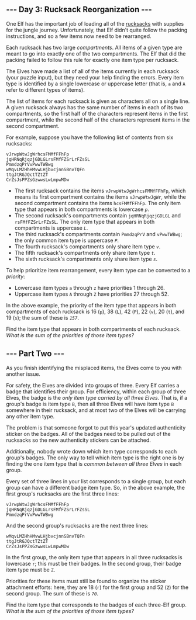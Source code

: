 ## --- Day 3: Rucksack Reorganization ---

One Elf has the important job of loading all of the
<a href="https://en.wikipedia.org/wiki/Rucksack"
target="_blank">rucksacks</a> with supplies for the <span
title="Where there's jungle, there's hijinxs.">jungle</span> journey.
Unfortunately, that Elf didn't quite follow the packing instructions,
and so a few items now need to be rearranged.

Each rucksack has two large *compartments*. All items of a given type
are meant to go into exactly one of the two compartments. The Elf that
did the packing failed to follow this rule for exactly one item type per
rucksack.

The Elves have made a list of all of the items currently in each
rucksack (your puzzle input), but they need your help finding the
errors. Every item type is identified by a single lowercase or uppercase
letter (that is, `a` and `A` refer to different types of items).

The list of items for each rucksack is given as characters all on a
single line. A given rucksack always has the same number of items in
each of its two compartments, so the first half of the characters
represent items in the first compartment, while the second half of the
characters represent items in the second compartment.

For example, suppose you have the following list of contents from six
rucksacks:

    vJrwpWtwJgWrhcsFMMfFFhFp
    jqHRNqRjqzjGDLGLrsFMfFZSrLrFZsSL
    PmmdzqPrVvPwwTWBwg
    wMqvLMZHhHMvwLHjbvcjnnSBnvTQFn
    ttgJtRGJQctTZtZT
    CrZsJsPPZsGzwwsLwLmpwMDw

- The first rucksack contains the items `vJrwpWtwJgWrhcsFMMfFFhFp`,
  which means its first compartment contains the items `vJrwpWtwJgWr`,
  while the second compartment contains the items `hcsFMMfFFhFp`. The
  only item type that appears in both compartments is lowercase *`p`*.
- The second rucksack's compartments contain `jqHRNqRjqzjGDLGL` and
  `rsFMfFZSrLrFZsSL`. The only item type that appears in both
  compartments is uppercase *`L`*.
- The third rucksack's compartments contain `PmmdzqPrV` and `vPwwTWBwg`;
  the only common item type is uppercase *`P`*.
- The fourth rucksack's compartments only share item type *`v`*.
- The fifth rucksack's compartments only share item type *`t`*.
- The sixth rucksack's compartments only share item type *`s`*.

To help prioritize item rearrangement, every item type can be converted
to a *priority*:

- Lowercase item types `a` through `z` have priorities 1 through 26.
- Uppercase item types `A` through `Z` have priorities 27 through 52.

In the above example, the priority of the item type that appears in both
compartments of each rucksack is 16 (`p`), 38 (`L`), 42 (`P`), 22 (`v`),
20 (`t`), and 19 (`s`); the sum of these is *`157`*.

Find the item type that appears in both compartments of each rucksack.
*What is the sum of the priorities of those item types?*

## --- Part Two ---

As you finish identifying the misplaced items, the Elves come to you
with another issue.

For safety, the Elves are divided into groups of three. Every Elf
carries a badge that identifies their group. For efficiency, within each
group of three Elves, the badge is the *only item type carried by all
three Elves*. That is, if a group's badge is item type `B`, then all
three Elves will have item type `B` somewhere in their rucksack, and at
most two of the Elves will be carrying any other item type.

The problem is that someone forgot to put this year's updated
authenticity sticker on the badges. All of the badges need to be pulled
out of the rucksacks so the new authenticity stickers can be attached.

Additionally, nobody wrote down which item type corresponds to each
group's badges. The only way to tell which item type is the right one is
by finding the one item type that is *common between all three Elves* in
each group.

Every set of three lines in your list corresponds to a single group, but
each group can have a different badge item type. So, in the above
example, the first group's rucksacks are the first three lines:

    vJrwpWtwJgWrhcsFMMfFFhFp
    jqHRNqRjqzjGDLGLrsFMfFZSrLrFZsSL
    PmmdzqPrVvPwwTWBwg

And the second group's rucksacks are the next three lines:

    wMqvLMZHhHMvwLHjbvcjnnSBnvTQFn
    ttgJtRGJQctTZtZT
    CrZsJsPPZsGzwwsLwLmpwMDw

In the first group, the only item type that appears in all three
rucksacks is lowercase `r`; this must be their badges. In the second
group, their badge item type must be `Z`.

Priorities for these items must still be found to organize the sticker
attachment efforts: here, they are 18 (`r`) for the first group and 52
(`Z`) for the second group. The sum of these is *`70`*.

Find the item type that corresponds to the badges of each three-Elf
group. *What is the sum of the priorities of those item types?*
